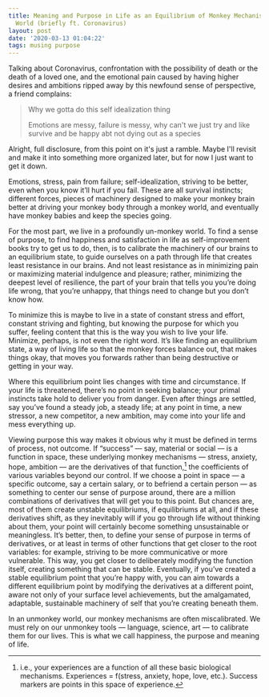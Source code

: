 ```yaml
---
title: Meaning and Purpose in Life as an Equilibrium of Monkey Mechanisms in an Unmonkey
  World (briefly ft. Coronavirus)
layout: post
date: '2020-03-13 01:04:22'
tags: musing purpose
---
```


Talking about Coronavirus, confrontation with the possibility of death or the death of a loved one, and the emotional pain caused by having higher desires and ambitions ripped away by this newfound sense of perspective, a friend complains:

> Why we gotta do this self idealization thing
> 
> Emotions are messy, failure is messy, why can't we just try and like survive and be happy abt not dying out as a species

Alright, full disclosure, from this point on it's just a ramble. Maybe I'll revisit and make it into something more organized later, but for now I just want to get it down.

Emotions, stress, pain from failure; self-idealization, striving to be better, even when you know it’ll hurt if you fail. These are all survival instincts; different forces, pieces of machinery designed to make your monkey brain better at driving your monkey body through a monkey world, and eventually have monkey babies and keep the species going.

For the most part, we live in a profoundly un-monkey world. To find a sense of purpose, to find happiness and satisfaction in life as self-improvement books try to get us to do, then, is to calibrate the machinery of our brains to an equilibrium state, to guide ourselves on a path through life that creates least resistance in our brains. And not least resistance as in minimizing pain or maximizing material indulgence and pleasure; rather, minimizing the deepest level of resilience, the part of your brain that tells you you’re doing life wrong, that you’re unhappy, that things need to change but you don’t know how.

To minimize this is maybe to live in a state of constant stress and effort, constant striving and fighting, but knowing the purpose for which you suffer, feeling content that this is the way you wish to live your life. Minimize, perhaps, is not even the right word. It’s like finding an equilibrium state, a way of living life so that the monkey forces balance out, that makes things okay, that moves you forwards rather than being destructive or getting in your way.

Where this equilibrium point lies changes with time and circumstance. If your life is threatened, there’s no point in seeking balance; your primal instincts take hold to deliver you from danger. Even after things are settled, say you’ve found a steady job, a steady life; at any point in time, a new stressor, a new competitor, a new ambition, may come into your life and mess everything up.

Viewing purpose this way makes it obvious why it must be defined in terms of process, not outcome. If “success” — say, material or social — is a function in space, these underlying monkey mechanisms — stress, anxiety, hope, ambition — are the derivatives of that function,[^clarif] the coefficients of various variables beyond our control. If we choose a point in space — a specific outcome, say a certain salary, or to befriend a certain person — as something to center our sense of purpose around, there are a million combinations of derivatives that will get you to this point. But chances are, most of them create unstable equilibriums, if equilibriums at all, and if these derivatives shift, as they inevitably will if you go through life without thinking about them, your point will certainly become something unsustainable or meaningless. It’s better, then, to define your sense of purpose in terms of derivatives, or at least in terms of other functions that get closer to the root variables: for example, striving to be more communicative or more vulnerable. This way, you get closer to deliberately modifying the function itself, creating something that can be stable. Eventually, if you’ve created a stable equilibrium point that you’re happy with, you can aim towards a different equilibrium point by modifying the derivatives at a different point, aware not only of your surface level achievements, but the amalgamated, adaptable, sustainable machinery of self that you’re creating beneath them.

In an unmonkey world, our monkey mechanisms are often miscalibrated. We must rely on our unmonkey tools — language, science, art — to calibrate them for our lives. This is what we call happiness, the purpose and meaning of life.

[^clarif]: i.e., your experiences are a function of all these basic biological mechanisms. Experiences = f(stress, anxiety, hope, love, etc.). Success markers are points in this space of experience.